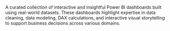 A curated collection of interactive and insightful Power BI dashboards built using real-world datasets. These dashboards highlight expertise in data cleaning, data modeling, DAX calculations, and interactive visual storytelling to support business decisions across various domains.
